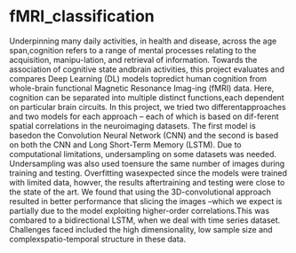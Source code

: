 # fMRI_classification
Underpinning many daily activities, in health and disease, across the age span,cognition refers to a range of mental processes relating to the acquisition, manipu-lation, and retrieval of information. Towards the association of cognitive state andbrain activities, this project evaluates and compares Deep Learning (DL) models topredict human cognition from whole-brain functional Magnetic Resonance Imag-ing (fMRI) data. Here, cognition can be separated into multiple distinct functions,each dependent on particular brain circuits. In this project, we tried two differentapproaches and two models for each approach – each of which is based on dif-ferent spatial correlations in the neuroimaging datasets. The first model is basedon the Convolution Neural Network (CNN) and the second is based on both the CNN and Long Short-Term Memory (LSTM). Due to computational limitations, undersampling on some datasets was needed. Undersampling was also used toensure the same number of images during training and testing. Overfitting wasexpected since the models were trained with limited data, howver, the results aftertraining and testing were close to the state of the art. We found that using the 3D-convolutional approach resulted in better performance that slicing the images –which we expect is partially due to the model exploiting higher-order correlations.This was combared to a bidirectional LSTM, when we deal with time series dataset. Challenges faced included the high dimensionality, low sample size and complexspatio-temporal structure in these data.
